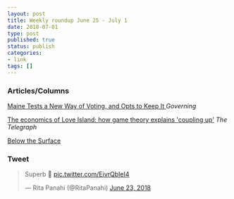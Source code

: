 ```yaml
---
layout: post
title: Weekly roundup June 25 - July 1
date: 2018-07-01
type: post
published: true
status: publish
categories:
- link
tags: []
---
```


### Articles/Columns

[Maine Tests a New Way of Voting, and Opts to Keep It
](https://www.governing.com/topics/politics/gov-maine-ranked-choice-voting-primary.html "Maine Tests a New Way of Voting, and Opts to Keep It. By Daniel C. Vock") *Governing*

[The economics of Love Island: how game theory explains 'coupling up'](https://www.telegraph.co.uk/tv/0/economics-love-island-game-theory-explains-coupling/ "The economics of Love Island: how game theory explains 'coupling up'. By Alex Teytelboym") *The Telegraph*

[Below the Surface](https://belowthesurface.amsterdam/en/vondsten "Below the Surface")

### Tweet
<blockquote class="twitter-tweet" data-lang="en"><p lang="en" dir="ltr">Superb 🤣 <a href="https://t.co/EivrQbIeI4">pic.twitter.com/EivrQbIeI4</a></p>&mdash; Rita Panahi (@RitaPanahi) <a href="https://twitter.com/RitaPanahi/status/1010379146063572992?ref_src=twsrc%5Etfw">June 23, 2018</a></blockquote> <script async src="https://platform.twitter.com/widgets.js" charset="utf-8"></script> 
